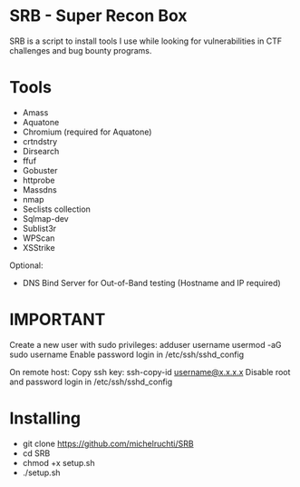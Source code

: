 # SRB - Super Recon Box

SRB is a script to install tools I use while looking for vulnerabilities in CTF challenges and bug bounty programs.
 
# Tools

- Amass
- Aquatone
- Chromium (required for Aquatone)
- crtndstry
- Dirsearch
- ffuf
- Gobuster
- httprobe
- Massdns
- nmap
- Seclists collection
- Sqlmap-dev
- Sublist3r
- WPScan
- XSStrike

Optional:
- DNS Bind Server for Out-of-Band testing (Hostname and IP required)

# IMPORTANT
Create a new user with sudo privileges:
adduser username
usermod -aG sudo username
Enable password login in /etc/ssh/sshd_config

On remote host:
Copy ssh key: ssh-copy-id username@x.x.x.x
Disable root and password login in /etc/ssh/sshd_config

# Installing
- git clone https://github.com/michelruchti/SRB
- cd SRB
- chmod +x setup.sh
- ./setup.sh
